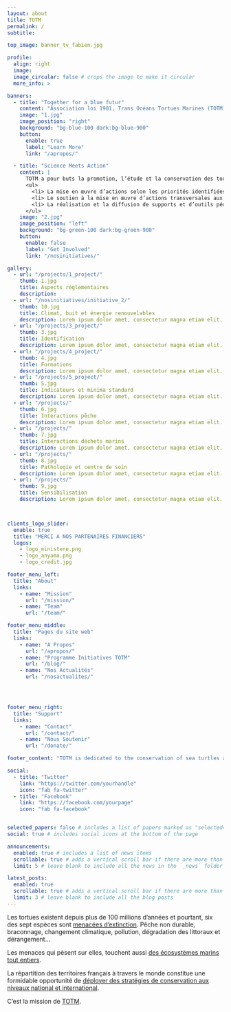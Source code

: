 ```yaml
---
layout: about
title: TOTM
permalink: /
subtitle: 

top_image: banner_tv_fabien.jpg

profile:
  align: right
  image: 
  image_circular: false # crops the image to make it circular
  more_info: >

banners:
  - title: "Together for a blue futur"
    content: "Association loi 1901, Trans Océans Tortues Marines (TOTM) regroupe les acteurs des territoires français pour la conservation des tortues marines à travers le monde. Créée en 2019, son statut lui permet de rechercher et de gérer les financements nécessaires pour l’accomplissement d’actions nationales fédératrices sur les tortues marines."
    image: "1.jpg"
    image_position: "right"
    background: "bg-blue-100 dark:bg-blue-900"
    button:
      enable: true
      label: "Learn More"
      link: "/apropos/"

  - title: "Science Meets Action"
    content: |
      TOTM a pour buts la promotion, l’étude et la conservation des tortues marines et de leurs habitats, plus précisément :
      <ul>
        <li> La mise en œuvre d’actions selon les priorités identifiées par les groupes scientifiques et techniques d’experts,</li>
        <li> Le soutien à la mise en œuvre d’actions transversales aux échelles internationale, inter-régionale, nationale ou supranationale. Ce soutien peut prendre différentes formes, notamment scientifique, technique, logistique et financier,</li>
        <li> La réalisation et la diffusion de supports et d’outils pédagogiques.</li>
      </ul>
    image: "2.jpg"
    image_position: "left"
    background: "bg-green-100 dark:bg-green-900"
    button:
      enable: false
      label: "Get Involved"
      link: "/nosinitiatives/" 

gallery:
  - url: "/projects/1_project/"
    thumb: 1.jpg
    title: Aspects réglementaires
    description: 
  - url: "/nosinitiatives/initiative_2/"
    thumb: 10.jpg
    title: Climat, buit et énergie renouvelables
    description: Lorem ipsum dolor amet, consectetur magna etiam elit. Etiam sed ultrices.
  - url: "/projects/3_project/"
    thumb: 3.jpg
    title: Identification
    description: Lorem ipsum dolor amet, consectetur magna etiam elit. Etiam sed ultrices.
  - url: "/projects/4_project/"
    thumb: 4.jpg
    title: Formations
    description: Lorem ipsum dolor amet, consectetur magna etiam elit. Etiam sed ultrices.
  - url: "/projects/5_project/"
    thumb: 5.jpg
    title: Indicateurs et minima standard
    description: Lorem ipsum dolor amet, consectetur magna etiam elit. Etiam sed ultrices.
  - url: "/projects/"
    thumb: 6.jpg
    title: Interactions pêche
    description: Lorem ipsum dolor amet, consectetur magna etiam elit. Etiam sed ultrices.
  - url: "/projects/"
    thumb: 7.jpg
    title: Interactions déchets marins
    description: Lorem ipsum dolor amet, consectetur magna etiam elit. Etiam sed ultrices.
  - url: "/projects/"
    thumb: 8.jpg
    title: Pathologie et centre de soin
    description: Lorem ipsum dolor amet, consectetur magna etiam elit. Etiam sed ultrices.
  - url: "/projects/"
    thumb: 9.jpg
    title: Sensibilisation
    description: Lorem ipsum dolor amet, consectetur magna etiam elit. Etiam sed ultrices.



clients_logo_slider:
  enable: true
  title: "MERCI A NOS PARTENAIRES FINANCIERS"
  logos:
    - logo_ministere.png
    - logo_anyama.png
    - logo_credit.jpg

footer_menu_left:
  title: "About"
  links:
    - name: "Mission"
      url: "/mission/"
    - name: "Team"
      url: "/team/"

footer_menu_middle:
  title: "Pages du site web"
  links:
    - name: "A Propos"
      url: "/apropos/"
    - name: "Programme Initiatives TOTM"
      url: "/blog/"
    - name: "Nos Actualités"
      url: "/nosactualites/"




footer_menu_right:
  title: "Support"
  links:
    - name: "Contact"
      url: "/contact/"
    - name: "Nous Soutenir"
      url: "/donate/"

footer_content: "TOTM is dedicated to the conservation of sea turtles and their habitats."

social:
  - title: "Twitter"
    link: "https://twitter.com/yourhandle"
    icon: "fab fa-twitter"
  - title: "Facebook"
    link: "https://facebook.com/yourpage"
    icon: "fab fa-facebook"


selected_papers: false # includes a list of papers marked as "selected={true}"
social: true # includes social icons at the bottom of the page

announcements:
  enabled: true # includes a list of news items
  scrollable: true # adds a vertical scroll bar if there are more than 3 news items
  limit: 5 # leave blank to include all the news in the `_news` folder

latest_posts:
  enabled: true
  scrollable: true # adds a vertical scroll bar if there are more than 3 new posts items
  limit: 3 # leave blank to include all the blog posts
---
```


Les tortues existent depuis plus de 100 millions d’années et pourtant, six des sept espèces sont <a href='#'>menacées d’extinction</a>. Pêche non durable, braconnage, changement climatique, pollution, dégradation des littoraux et dérangement…

Les menaces qui pèsent sur elles, touchent aussi <a href='#'>des écosystèmes marins tout entiers</a>. 

La répartition des territoires français à travers le monde constitue une formidable opportunité de <a href='#'>déployer des stratégies de conservation aux niveaux national et international</a>.

C’est la mission de <a href='#'>TOTM</a>.